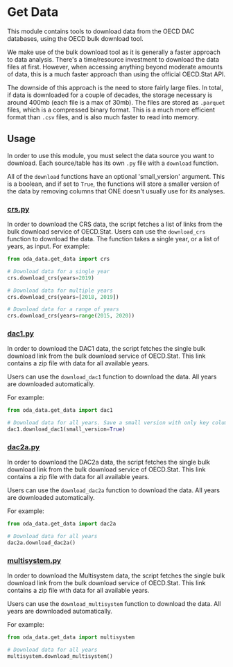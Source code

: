 # Get Data

This module contains tools to download data from the OECD DAC databases, using the OECD bulk download tool.

We make use of the bulk download tool as it is generally a faster approach to data analysis. There's a time/resource
investment to download the data files at first. However, when accessing anything beyond moderate amounts of data,
this is a much faster approach than using the official OECD.Stat API.

The downside of this approach is the need to store fairly large files. In total, if data is downloaded for a couple of
decades, the storage necessary is around 400mb (each file is a max of 30mb).
The files are stored as `.parquet` files, which is a compressed binary format.
This is a much more efficient format than `.csv` files, and is also much faster to read into memory.

## Usage

In order to use this module, you must select the data source you want to download. Each source/table has its own
`.py` file with a `download` function.

All of the `download` functions have an optional 'small_version' argument. This is a boolean, and if set to `True`,
the functions will store a smaller version of the data by removing columns that ONE doesn't usually use for its
analyses.

### [crs.py](crs.py)

In order to download the CRS data, the script fetches a list of links from the bulk download service of OECD.Stat.
Users can use the `download_crs` function to download the data. The function takes a single year, or a list of years,
as input. For example:

```python
from oda_data.get_data import crs

# Download data for a single year
crs.download_crs(years=2019)

# Download data for multiple years
crs.download_crs(years=[2018, 2019])

# Download data for a range of years
crs.download_crs(years=range(2015, 2020))
```

### [dac1.py](dac1.py)

In order to download the DAC1 data, the script fetches the single bulk download link from the bulk download service of
OECD.Stat.
This link contains a zip file with data for all available years.

Users can use the `download_dac1` function to download the data. All years are downloaded automatically.

For example:

```python
from oda_data.get_data import dac1

# Download data for all years. Save a small version with only key columns
dac1.download_dac1(small_version=True)
```

### [dac2a.py](dac2a.py)

In order to download the DAC2a data, the script fetches the single bulk download link from the bulk download service of
OECD.Stat.
This link contains a zip file with data for all available years.

Users can use the `download_dac2a` function to download the data. All years are downloaded automatically.

For example:

```python
from oda_data.get_data import dac2a

# Download data for all years
dac2a.download_dac2a()
```

### [multisystem.py](multisystem.py)

In order to download the Multisystem data, the script fetches the single bulk download link from the bulk download
service of OECD.Stat.
This link contains a zip file with data for all available years.

Users can use the `download_multisystem` function to download the data. All years are downloaded automatically.

For example:

```python
from oda_data.get_data import multisystem

# Download data for all years
multisystem.download_multisystem()
```